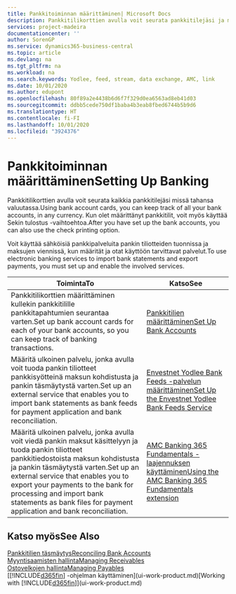 ```yaml
---
title: Pankkitoiminnan määrittäminen| Microsoft Docs
description: Pankkitilikorttien avulla voit seurata pankkitilejäsi ja määrittää pankkisyötteitä, kuten Yodleen, tietojen vaihtoa varten.
services: project-madeira
documentationcenter: ''
author: SorenGP
ms.service: dynamics365-business-central
ms.topic: article
ms.devlang: na
ms.tgt_pltfrm: na
ms.workload: na
ms.search.keywords: Yodlee, feed, stream, data exchange, AMC, link
ms.date: 10/01/2020
ms.author: edupont
ms.openlocfilehash: 80f89a2e4438b6d6f7f329d0ea6563ad8eb41d03
ms.sourcegitcommit: ddbb5cede750df1baba4b3eab8fbed6744b5b9d6
ms.translationtype: HT
ms.contentlocale: fi-FI
ms.lasthandoff: 10/01/2020
ms.locfileid: "3924376"
---
```

# <a name="setting-up-banking"></a><span data-ttu-id="2a25b-103">Pankkitoiminnan määrittäminen</span><span class="sxs-lookup"><span data-stu-id="2a25b-103">Setting Up Banking</span></span>
<span data-ttu-id="2a25b-104">Pankkitilikorttien avulla voit seurata kaikkia pankkitilejäsi missä tahansa valuutassa.</span><span class="sxs-lookup"><span data-stu-id="2a25b-104">Using bank account cards, you can keep track of all your bank accounts, in any currency.</span></span> <span data-ttu-id="2a25b-105">Kun olet määrittänyt pankkitilit, voit myös käyttää Sekin tulostus -vaihtoehtoa.</span><span class="sxs-lookup"><span data-stu-id="2a25b-105">After you have set up the bank accounts, you can also use the check printing option.</span></span>

<span data-ttu-id="2a25b-106">Voit käyttää sähköisiä pankkipalveluita pankin tiliotteiden tuonnissa ja maksujen viennissä, kun määrität ja otat käyttöön tarvittavat palvelut.</span><span class="sxs-lookup"><span data-stu-id="2a25b-106">To use electronic banking services to import bank statements and  export payments, you must set up and enable the involved services.</span></span>

| <span data-ttu-id="2a25b-107">Toiminta</span><span class="sxs-lookup"><span data-stu-id="2a25b-107">To</span></span> | <span data-ttu-id="2a25b-108">Katso</span><span class="sxs-lookup"><span data-stu-id="2a25b-108">See</span></span> |
| --- | --- |
| <span data-ttu-id="2a25b-109">Pankkitilikorttien määrittäminen kullekin pankkitilille pankkitapahtumien seurantaa varten.</span><span class="sxs-lookup"><span data-stu-id="2a25b-109">Set up bank account cards for each of your bank accounts, so you can keep track of banking transactions.</span></span> |[<span data-ttu-id="2a25b-110">Pankkitilien määrittäminen</span><span class="sxs-lookup"><span data-stu-id="2a25b-110">Set Up Bank Accounts</span></span>](bank-how-setup-bank-accounts.md) |
| <span data-ttu-id="2a25b-111">Määritä ulkoinen palvelu, jonka avulla voit tuoda pankin tiliotteet pankkisyötteinä maksun kohdistusta ja pankin täsmäytystä varten.</span><span class="sxs-lookup"><span data-stu-id="2a25b-111">Set up an external service that enables you to import bank statements as bank feeds for payment application and bank reconciliation.</span></span> |[<span data-ttu-id="2a25b-112">Envestnet Yodlee Bank Feeds -palvelun määrittäminen</span><span class="sxs-lookup"><span data-stu-id="2a25b-112">Set Up the Envestnet Yodlee Bank Feeds Service</span></span>](bank-how-setup-bank-statement-service.md) |
| <span data-ttu-id="2a25b-113">Määritä ulkoinen palvelu, jonka avulla voit viedä pankin maksut käsittelyyn ja tuoda pankin tiliotteet pankkitiedostoista maksun kohdistusta ja pankin täsmäytystä varten.</span><span class="sxs-lookup"><span data-stu-id="2a25b-113">Set up an external service that enables you to export your payments to the bank for processing  and import bank statements as bank files for payment application and bank reconciliation.</span></span> |[<span data-ttu-id="2a25b-114">AMC Banking 365 Fundamentals -laajennuksen käyttäminen</span><span class="sxs-lookup"><span data-stu-id="2a25b-114">Using the AMC Banking 365 Fundamentals extension</span></span>](ui-extensions-amc-banking.md) |

## <a name="see-also"></a><span data-ttu-id="2a25b-115">Katso myös</span><span class="sxs-lookup"><span data-stu-id="2a25b-115">See Also</span></span>
[<span data-ttu-id="2a25b-116">Pankkitilien täsmäytys</span><span class="sxs-lookup"><span data-stu-id="2a25b-116">Reconciling Bank Accounts</span></span>](bank-manage-bank-accounts.md)  
[<span data-ttu-id="2a25b-117">Myyntisaamisten hallinta</span><span class="sxs-lookup"><span data-stu-id="2a25b-117">Managing Receivables</span></span>](receivables-manage-receivables.md)  
[<span data-ttu-id="2a25b-118">Ostovelkojen hallinta</span><span class="sxs-lookup"><span data-stu-id="2a25b-118">Managing Payables</span></span>](payables-manage-payables.md)  
<span data-ttu-id="2a25b-119">[[!INCLUDE[d365fin](includes/d365fin_md.md)] -ohjelman käyttäminen](ui-work-product.md)</span><span class="sxs-lookup"><span data-stu-id="2a25b-119">[Working with [!INCLUDE[d365fin](includes/d365fin_md.md)]](ui-work-product.md)</span></span>
